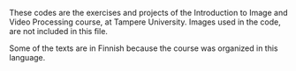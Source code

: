 These codes are the exercises and projects of the Introduction to Image and Video Processing course, at Tampere University. Images used in the code, are not included in this file.

Some of the texts are in Finnish because the course was organized in this language.

